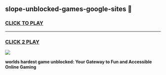 
## slope-unblocked-games-google-sites 👋
<h3>
<a href="https://premium.freeplayer.one?title=slope-unblocked-games-google-sites&ref=14F">CLICK TO PLAY</a></h3>
<hr>

<h3>
<a href="https://premium.freeplayer.one?title=slope-unblocked-games-google-sites&ref=14F">CLICK 2 PLAY</a>
  
</h3>

<a href="https://premium.freeplayer.one?title=slope-unblocked-games-google-sites&ref=12F/"><img src="https://clearcache.store/games.png"></a>


**worlds hardest game unblocked: Your Gateway to Fun and Accessible Online Gaming**
